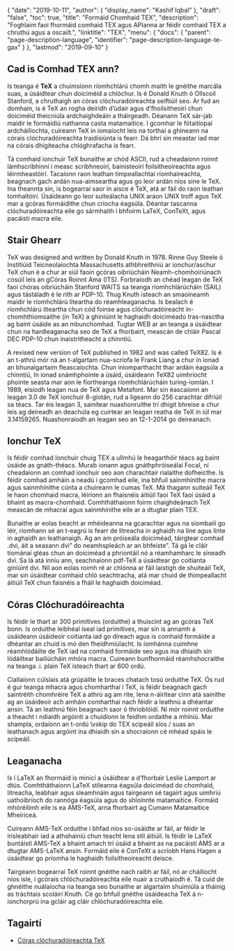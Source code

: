 {
  "date": "2019-10-11",
  "author": {
    "display_name": "Kashif Iqbal"
},
  "draft": "false",
  "toc": true,
  "title": "Formáid Chomhaid TEX",
  "description": "Foghlaim faoi fhormáid comhaid TEX agus APIanna ar féidir comhaid TEX a chruthú agus a oscailt.",
  "linktitle": "TEX",
  "menu": {
    "docs": {
      "parent": "page-description-language",
      "identifier": "page-description-language-te-gax"
}
},
  "lastmod": "2019-09-10"
}

## Cad is Comhad TEX ann? ##

Is teanga é **TeX** a chuimsíonn ríomhchlárú chomh maith le gnéithe marcála suas, a úsáidtear chun doiciméid a chlóchur. Is é Donald Knuth ó Ollscoil Stanford, a chruthaigh an córas clóchuradóireachta seiftiúil seo. Ar fud an domhain, is é TeX an rogha deiridh d’údair agus d’fhoilsitheoirí chun doiciméid theicniúla ardchaighdeáin a tháirgeadh. Déanann TeX sár-jab maidir le formáidiú nathanna casta matamaitice. I gcomhar le fótaitíopaí ardcháilíochta, cuireann TeX in iomaíocht leis na torthaí a ghineann na córais clóchuradóireachta traidisiúnta is fearr. Dá bhrí sin meastar iad mar na córais dhigiteacha chlóghrafacha is fearr.

Tá comhaid ionchuir TeX bunaithe ar chód ASCII, rud a cheadaíonn roinnt lámhscríbhinní i measc scríbhneoirí, bainisteoirí foilsitheoireachta agus léirmheastóirí. Tacaíonn raon leathan timpeallachtaí ríomhaireachta, beagnach gach ardán nua-aimseartha agus go leor ardán níos sine le TeX. Ina theannta sin, is bogearraí saor in aisce é TeX, atá ar fáil do raon leathan tomhaltóirí. Úsáideann go leor suiteálacha UNIX araon UNIX troff agus TeX mar a gcóras formáidithe chun críocha éagsúla. Déantar tascanna clóchuradóireachta eile go sármhaith i bhfoirm LaTeX, ConTeXt, agus pacáistí macra eile.

## Stair Ghearr ##

TeX was designed and written by Donald Knuth in 1978. Rinne Guy Steele ó Institiúid Teicneolaíochta Massachusetts athbhreithniú ar ionchur/aschur TeX chun é a chur ar siúl faoin gcóras oibriúcháin Neamh-chomhoiriúnach cosúil leis an gCóras Roinnt Ama (ITS). Forbraíodh an chéad leagan de TeX faoi chóras oibriúcháin Stanford WAITS sa teanga ríomhchlárúcháin (SAIL) agus tástáladh é le rith ar PDP-10. Thug Knuth isteach an smaoineamh maidir le ríomhchlárú liteartha do réamhleaganacha. Is bealach é ríomhchlárú liteartha chun cód foinse agus clóchuradóireacht in-chomhthiomsaithe (in TeX) a ghiniúint le haghaidh doiciméadú tras-nasctha ag baint úsáide as an mbunchomhad. Tugtar WEB ar an teanga a úsáidtear chun na hardleaganacha seo de TeX a fhorbairt, meascán de chláir Pascal DEC PDP-10 chun inaistritheacht a chinntiú.

A revised new version of TeX published in 1982 and was called TeX82. Is é an t-athrú mór ná an t-algartam nua-scríofa le Frank Liang a chur in ionad an bhunalgartaim fleascaíochta. Chun iniomparthacht thar ardáin éagsúla a chinntiú, In ionad snámhphointe a úsáid, úsáideann TeX82 uimhríocht phointe seasta mar aon le fíortheanga ríomhchlárúcháin turing-iomlán. I 1989, eisíodh leagan nua de TeX agus Metafont. Mar sin éascaíonn an leagan 3.0 de TeX ionchuir 8-giotán, rud a ligeann do 256 carachtar difriúil sa téacs. Tar éis leagan 3, sainítear nuashonruithe trí dhigit bhreise a chur leis ag deireadh an deachúla eg cuirtear an leagan reatha de TeX in iúl mar 3.14159265. Nuashonraíodh an leagan seo an 12-1-2014 go deireanach.

## Ionchur TeX ##

Is féidir comhad Ionchuir chuig TEX a ullmhú le heagarthóir téacs ag baint úsáide as gnáth-théacs. Murab ionann agus gnáthphróiseálaí Focal, ní cheadaíonn an comhad ionchuir seo aon charachtair rialaithe dofheicthe. Is féidir comhad amháin a neadú i gcomhad eile, ina bhfuil sainmhínithe macra agus sainmhínithe cúnta a chuireann le cumas TeX. Má thagann suiteáil TeX le haon chomhaid macra, léiríonn an fhaisnéis áitiúil faoi TeX faoi úsáid a bhaint as macra-chomhaid. Comhtháthaíonn foirm chaighdeánach TeX meascán de mhacraí agus sainmhínithe eile ar a dtugtar plain TEX.

Bunaithe ar eolas beacht ar mhéideanna na gcarachtar agus na siombailí go léir, ríomhann sé an t-eagrú is fearr de litreacha in aghaidh na líne agus línte in aghaidh an leathanaigh. Ag an am próiseála doiciméad, táirgtear comhad .dvi, áit a seasann dvi” do neamhspleách ar an bhfeiste”. Tá gá le cláir tiománaí gléas chun an doiciméad a phriontáil nó a réamhamharc le síneadh dvi. Sa lá atá inniu ann, seachnaíonn pdf-TeX a úsáidtear go coitianta giniúint dvi. Níl aon eolas roimh ré ar chlónna ar fáil laistigh de shuiteáil TeX, mar sin úsáidtear comhaid chló seachtracha, atá mar chuid de thimpeallacht áitiúil TeX chun faisnéis a fháil le haghaidh doiciméad.

## Córas Clóchuradóireachta ##

Is féidir le thart ar 300 primitives (orduithe) a thuiscint ag an gcóras TeX bonn. Is orduithe leibhéal íseal iad primitives, mar sin is annamh a úsáideann úsáideoir coitianta iad go díreach agus is comhaid formáide a dhéantar an chuid is mó den fheidhmiúlacht. Is íomhánna cuimhne réamhlódáilte de TeX iad na comhaid formáide seo agus ina dhiaidh sin lódáiltear bailiúcháin mhóra macra. Cuireann bunfhormáid réamhshocraithe na teanga .i. plain TeX isteach thart ar 600 ordú.

Ciallaíonn cúlslais atá grúpáilte le braces chatach tosú orduithe TeX. Ós rud é gur teanga mhacra agus chomharthaí í TeX, is féidir beagnach gach saintréith chomhréire TeX a athrú ag am rite, lena n-áirítear cinn atá sainithe ag an úsáideoir ach amháin comharthaí nach féidir a leathnú a dhéantar ansin. Tá an leathnú féin beagnach saor ó thrioblóidí. Ní mór roinnt orduithe a theacht i ndiaidh argóintí a chuidíonn le feidhm ordaithe a mhíniú. Mar shampla, ordaíonn an t-ordú \vskip do TEX scipeáil síos / suas an leathanach agus argóint ina dhiaidh sin a shocraíonn cé mhéad spáis le scipeáil.

## Leaganacha ##

Is í LaTeX an fhormáid is minicí a úsáidtear a d’fhorbair Leslie Lamport ar dtús. Comhtháthaíonn LaTeX stíleanna éagsúla doiciméad do chomhaid, litreacha, leabhair agus sleamhnáin agus tairgeann sé tagairt agus uimhriú uathoibríoch do rannóga éagsúla agus do shloinnte matamaitice. Formáid mhóréilimh eile is ea AMS-TeX, arna fhorbairt ag Cumann Matamaitice Mheiriceá.

Cuireann AMS-TeX orduithe i bhfad níos so-úsáidte ar fáil, ar féidir le irisleabhair iad a athshainiú chun teacht lena stíl áitiúil. Is féidir le LaTeX buntáistí AMS-TeX a bhaint amach trí úsáid a bhaint as na pacáistí AMS ar a dtugtar AMS-LaTeX ansin. Formáid eile é ConTeXt a scríobh Hans Hagen a úsáidtear go príomha le haghaidh foilsitheoireacht deisce.

Tairgeann bogearraí TeX roinnt gnéithe nach raibh ar fáil, nó ar cháilíocht níos ísle, i gcórais chlóchuradóireachta eile nuair a cruthaíodh é. Tá cuid de ghnéithe nuálaíocha na teanga seo bunaithe ar algartaim shuimiúla a tháinig as tráchtais scoláirí Knuth. Cé go bhfuil gnéithe úsáideacha TeX á n-ionchorprú ina gcláir ag cláir chlóchuradóireachta eile.

## Tagairtí ##

* [Córas clóchuradóireachta TeX]( https://en.wikipedia.org/wiki/TeX)


